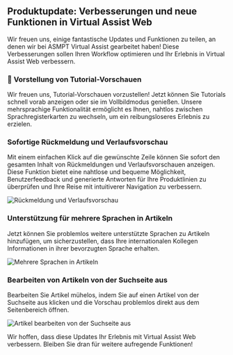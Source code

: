 ## Produktupdate: Verbesserungen und neue Funktionen in Virtual Assist Web

Wir freuen uns, einige fantastische Updates und Funktionen zu teilen, an denen wir bei ASMPT Virtual Assist gearbeitet haben! Diese Verbesserungen sollen Ihren Workflow optimieren und Ihr Erlebnis in Virtual Assist Web verbessern.

### 🚀 **Vorstellung von Tutorial-Vorschauen**

Wir freuen uns, Tutorial-Vorschauen vorzustellen! Jetzt können Sie Tutorials schnell vorab anzeigen oder sie im Vollbildmodus genießen. Unsere mehrsprachige Funktionalität ermöglicht es Ihnen, nahtlos zwischen Sprachregisterkarten zu wechseln, um ein reibungsloseres Erlebnis zu erzielen.

### **Sofortige Rückmeldung und Verlaufsvorschau**

Mit einem einfachen Klick auf die gewünschte Zeile können Sie sofort den gesamten Inhalt von Rückmeldungen und Verlaufsvorschauen anzeigen. Diese Funktion bietet eine nahtlose und bequeme Möglichkeit, Benutzerfeedback und generierte Antworten für Ihre Produktlinien zu überprüfen und Ihre Reise mit intuitiverer Navigation zu verbessern.

![Rückmeldung und Verlaufsvorschau](https://hs-8974650.f.hubspotemail.net/hub/8974650/hubfs/Imported%20sitepage%20images/hmCbOju.gif?upscale=true&width=1120&upscale=true&name=hmCbOju.gif)

### **Unterstützung für mehrere Sprachen in Artikeln**

Jetzt können Sie problemlos weitere unterstützte Sprachen zu Artikeln hinzufügen, um sicherzustellen, dass Ihre internationalen Kollegen Informationen in ihrer bevorzugten Sprache erhalten.

![Mehrere Sprachen in Artikeln](https://hs-8974650.f.hubspotemail.net/hub/8974650/hubfs/ScreenRecording2024-01-31at17.01.42-ezgif.com-video-to-gif-converter.gif?upscale=true&width=1120&upscale=true&name=ScreenRecording2024-01-31at17.01.42-ezgif.com-video-to-gif-converter.gif)

### **Bearbeiten von Artikeln von der Suchseite aus**

Bearbeiten Sie Artikel mühelos, indem Sie auf einen Artikel von der Suchseite aus klicken und die Vorschau problemlos direkt aus dem Seitenbereich öffnen.

![Artikel bearbeiten von der Suchseite aus](https://hs-8974650.f.hubspotemail.net/hub/8974650/hubfs/ScreenRecording2024-02-07at17.11.26-ezgif.com-video-to-gif-converter.gif?upscale=true&width=1120&upscale=true&name=ScreenRecording2024-02-07at17.11.26-ezgif.com-video-to-gif-converter.gif)

Wir hoffen, dass diese Updates Ihr Erlebnis mit Virtual Assist Web verbessern. Bleiben Sie dran für weitere aufregende Funktionen!